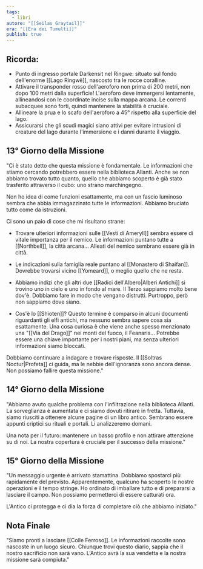 ```yaml
---
tags:
  - libri
autore: "[[Seilas Graytail]]"
era: "[[Era dei Tumulti]]"
publish: true
---
```

## Ricorda:

- Punto di ingresso portale Darkensit nel Ringwe: situato sul fondo dell'enorme [[Lago Ringwë]], nascosto tra le rocce coralline.
- Attivare il transponder rosso dell'aeroforo non prima di 200 metri, non dopo 100 metri dalla superficie! L'aeroforo deve immergersi lentamente, allineandosi con le coordinate incise sulla mappa arcana. Le correnti subacquee sono forti, quindi mantenere la stabilità è cruciale.
- Allineare la prua e lo scafo dell'aeroforo a 45° rispetto alla superficie del lago.
- Assicurarsi che gli scudi magici siano attivi per evitare intrusioni di creature del lago durante l'immersione e i danni durante il viaggio.
## **13° Giorno della Missione**

"Ci è stato detto che questa missione è fondamentale. Le informazioni che stiamo cercando potrebbero essere nella biblioteca Allanti. Anche se non abbiamo trovato tutto quanto, quello che abbiamo scoperto è già stato trasferito attraverso il cubo: uno strano marchingegno.

Non ho idea di come funzioni esattamente, ma con un fascio luminoso sembra che abbia immagazzinato tutte le informazioni. Abbiamo bruciato tutto come da istruzioni.

Ci sono un paio di cose che mi risultano strane:

- Trovare ulteriori informazioni sulle [[Vesti di Ameryll]] sembra essere di vitale importanza per il nemico. Le informazioni puntano tutte a [[Northbell]], la città arcana... Alleati del nemico sembrano essere già in città.
    
- Le indicazioni sulla famiglia reale puntano al [[Monastero di Shaifan]]. Dovrebbe trovarsi vicino [[Yomeard]], o meglio quello che ne resta.
    
- Abbiamo indizi che gli altri due [[Radici dell'Albero|Alberi Antichi]] si trovino uno in cielo e uno in fondo al mare. Il Terzo sappiamo molto bene dov'è. Dobbiamo fare in modo che vengano distrutti. Purtroppo, però non sappiamo dove siano.
    
- Cos'è lo [[Shìoten]]? Questo termine è comparso in alcuni documenti riguardanti gli elfi antichi, ma nessuno sembra sapere cosa sia esattamente. Una cosa curiosa è che viene anche spesso menzionato una "[[Via del Drago]]" nei monti del fuoco, il Feanaris... Potrebbe essere una chiave importante per i nostri piani, ma senza ulteriori informazioni siamo bloccati.
    

Dobbiamo continuare a indagare e trovare risposte. Il [[Soltras Noctur|Profeta]] ci guida, ma le nebbie dell'ignoranza sono ancora dense. Non possiamo fallire questa missione."

## **14° Giorno della Missione**

"Abbiamo avuto qualche problema con l'infiltrazione nella biblioteca Allanti. La sorveglianza è aumentata e ci siamo dovuti ritirare in fretta. Tuttavia, siamo riusciti a ottenere alcune pagine di un libro antico. Sembrano essere appunti criptici su rituali e portali. Li analizzeremo domani.

Una nota per il futuro: mantenere un basso profilo e non attirare attenzione su di noi. La nostra copertura è cruciale per il successo della missione."

## **15° Giorno della Missione**

"Un messaggio urgente è arrivato stamattina. Dobbiamo spostarci più rapidamente del previsto. Apparentemente, qualcuno ha scoperto le nostre operazioni e il tempo stringe. Ho ordinato di imballare tutto e di prepararsi a lasciare il campo. Non possiamo permetterci di essere catturati ora.

L'Antico ci protegga e ci dia la forza di completare ciò che abbiamo iniziato."

## **Nota Finale**

"Siamo pronti a lasciare [[Colle Ferroso]]. Le informazioni raccolte sono nascoste in un luogo sicuro. Chiunque trovi questo diario, sappia che il nostro sacrificio non sarà vano. L'Antico avrà la sua vendetta e la nostra missione sarà compiuta."